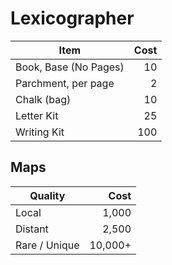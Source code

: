 # Lexicographer

| Item                  | Cost |
| --------------------- | ---: |
| Book, Base (No Pages) |   10 |
| Parchment, per page   |    2 |
| Chalk (bag)           |   10 |
| Letter Kit            |   25 |
| Writing Kit           |  100 |

## Maps

| Quality       |    Cost |
| ------------- | ------: |
| Local         |   1,000 |
| Distant       |   2,500 |
| Rare / Unique | 10,000+ |
